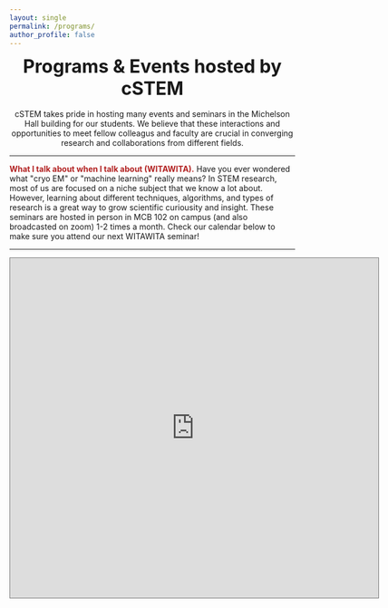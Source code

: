 ```yaml
---
layout: single
permalink: /programs/
author_profile: false
---
```


<center>
	<font size="+3"><b>Programs & Events hosted by cSTEM</b></font>
</center>
<br>
<center>
	cSTEM takes pride in hosting many events and seminars in the Michelson Hall building for our students. We believe that these interactions and opportunities to meet fellow colleagus and faculty are crucial in converging research and collaborations from different fields. 
	<br>
	<hr>
</center>

<font color="firebrick"><b> What I talk about when I talk about (WITAWITA).</b></font> Have you ever wondered what "cryo EM" or "machine learning" really means? In STEM research, most of us are focused on a niche subject that we know a lot about. However, learning about different techniques, algorithms, and types of research is a great way to grow scientific curiousity and insight. These seminars are hosted in person in MCB 102 on campus (and also broadcasted on zoom) 1-2 times a month. Check our calendar below to make sure you attend our next WITAWITA seminar! 

<hr>

<center><iframe src="https://calendar.google.com/calendar/embed?height=600&wkst=1&bgcolor=%23ffffff&ctz=America%2FLos_Angeles&title=cSTEM%20Events%20Calendar&src=Y3N0ZW0udXNjQGdtYWlsLmNvbQ&color=%23039BE5" style="border:solid 1px #777" width="650" height="600" frameborder="0" scrolling="no"></iframe></iframe></center>